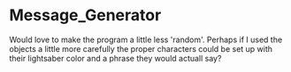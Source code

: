 # Message_Generator


Would love to make the program a little less 'random'. Perhaps if I used the objects a little more carefully the proper characters could be set up with their lightsaber color and a phrase they would actuall say?
